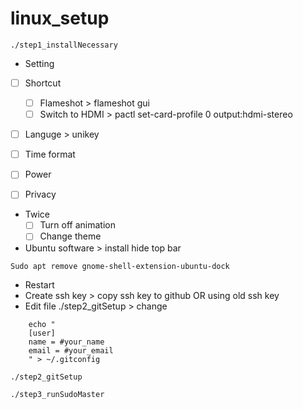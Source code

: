 # linux_setup

```
./step1_installNecessary
```

-   Setting
-   [ ] Shortcut

    -   [ ] Flameshot > flameshot gui
    -   [ ] Switch to HDMI > pactl set-card-profile 0 output:hdmi-stereo

-   [ ] Languge > unikey
-   [ ] Time format
-   [ ] Power
-   [ ] Privacy
-   Twice
    -   [ ] Turn off animation
    -   [ ] Change theme
-   Ubuntu software > install hide top bar

```
Sudo apt remove gnome-shell-extension-ubuntu-dock
```

-   Restart
-   Create ssh key > copy ssh key to github OR using old ssh key
-   Edit file ./step2_gitSetup > change

```
    echo "
    [user]
    name = #your_name
    email = #your_email
    " > ~/.gitconfig
```

```
./step2_gitSetup
```

```
./step3_runSudoMaster
```
